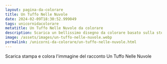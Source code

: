 ```yaml
---
layout: pagina-da-colorare
title: Un Tuffo Nelle Nuvole
date: 2024-02-09T18:30:52.999049
tags: unicornidacolorare
metatitle: Un Tuffo Nelle Nuvole da colorare
description: Scarica un bellissimo disegno da colorare basato sulla storia Un Tuffo Nelle Nuvole
image: /assets/images/un-tuffo-nelle-nuvole.webp
permalink: /unicorni-da-colorare/un-tuffo-nelle-nuvole.html
---
```

Scarica stampa e colora l'immagine del racconto Un Tuffo Nelle Nuvole
